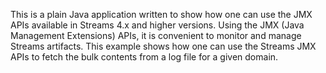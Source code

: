 This is a plain Java application written to show how one can use the JMX APIs available in Streams 4.x and higher versions. Using the JMX (Java Management Extensions) APIs, it is convenient to monitor and manage Streams artifacts. This example shows how one can use the Streams JMX APIs to fetch the bulk contents from a log file for a given domain.

